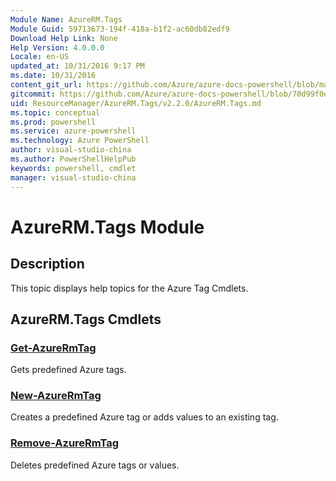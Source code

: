 ```yaml
---
Module Name: AzureRM.Tags
Module Guid: 59713673-194f-418a-b1f2-ac60db82edf9
Download Help Link: None
Help Version: 4.0.0.0
Locale: en-US
updated_at: 10/31/2016 9:17 PM
ms.date: 10/31/2016
content_git_url: https://github.com/Azure/azure-docs-powershell/blob/master/azureps-cmdlets-docs/ResourceManager/AzureRM.Tags/v2.2.0/AzureRM.Tags.md
gitcommit: https://github.com/Azure/azure-docs-powershell/blob/70d99f0e924efe152eb73454f7898f92d5a5db64/azureps-cmdlets-docs/ResourceManager/AzureRM.Tags/v2.2.0/AzureRM.Tags.md
uid: ResourceManager/AzureRM.Tags/v2.2.0/AzureRM.Tags.md
ms.topic: conceptual
ms.prod: powershell
ms.service: azure-powershell
ms.technology: Azure PowerShell
author: visual-studio-china
ms.author: PowerShellHelpPub
keywords: powershell, cmdlet
manager: visual-studio-china
---
```


# AzureRM.Tags Module
## Description
This topic displays help topics for the Azure Tag Cmdlets.

## AzureRM.Tags Cmdlets
### [Get-AzureRmTag](./Get-AzureRmTag.md)
Gets predefined Azure tags.


### [New-AzureRmTag](./New-AzureRmTag.md)
Creates a predefined Azure tag or adds values to an existing tag.


### [Remove-AzureRmTag](./Remove-AzureRmTag.md)
Deletes predefined Azure tags or values.



